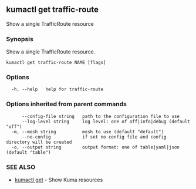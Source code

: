## kumactl get traffic-route

Show a single TrafficRoute resource

### Synopsis

Show a single TrafficRoute resource.

```
kumactl get traffic-route NAME [flags]
```

### Options

```
  -h, --help   help for traffic-route
```

### Options inherited from parent commands

```
      --config-file string   path to the configuration file to use
      --log-level string     log level: one of off|info|debug (default "off")
  -m, --mesh string          mesh to use (default "default")
      --no-config            if set no config file and config directory will be created
  -o, --output string        output format: one of table|yaml|json (default "table")
```

### SEE ALSO

* [kumactl get](kumactl_get.md)	 - Show Kuma resources

